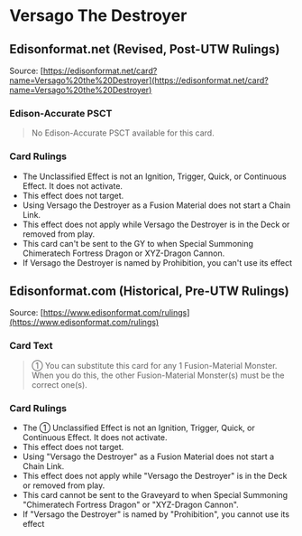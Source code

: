 # Versago The Destroyer

## Edisonformat.net (Revised, Post-UTW Rulings)

Source: [https://edisonformat.net/card?name=Versago%20the%20Destroyer](https://edisonformat.net/card?name=Versago%20the%20Destroyer)

### Edison-Accurate PSCT

> No Edison-Accurate PSCT available for this card.

### Card Rulings

*   The Unclassified Effect is not an Ignition, Trigger, Quick, or Continuous Effect. It does not activate.
*   This effect does not target.
*   Using Versago the Destroyer as a Fusion Material does not start a Chain Link.
*   This effect does not apply while Versago the Destroyer is in the Deck or removed from play.
*   This card can't be sent to the GY to when Special Summoning Chimeratech Fortress Dragon or XYZ-Dragon Cannon.
*   If Versago the Destroyer is named by Prohibition, you can't use its effect


## Edisonformat.com (Historical, Pre-UTW Rulings)

Source: [https://www.edisonformat.com/rulings](https://www.edisonformat.com/rulings)

### Card Text

> ① You can substitute this card for any 1 Fusion-Material Monster. When you do this, the other Fusion-Material Monster(s) must be the correct one(s).

### Card Rulings

*   The ① Unclassified Effect is not an Ignition, Trigger, Quick, or Continuous Effect. It does not activate.
*   This effect does not target.
*   Using "Versago the Destroyer" as a Fusion Material does not start a Chain Link.
*   This effect does not apply while "Versago the Destroyer" is in the Deck or removed from play.
*   This card cannot be sent to the Graveyard to when Special Summoning "Chimeratech Fortress Dragon" or "XYZ-Dragon Cannon".
*   If "Versago the Destroyer" is named by "Prohibition", you cannot use its effect


